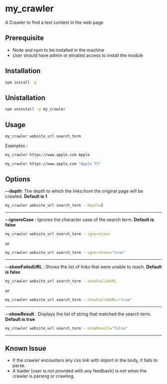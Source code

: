 # my_crawler
A Crawler to find a text content in the web page

## Prerequisite
- Node and npm to be installed in the machine
- User should have admin or elivated access to install the module

## Installation
```bash
npm install -g
```

## Unistallation
```bash
npm uninstall -g my_crawler
```

## Usage

```bash
my_crawler website_url search_term
```

Examples : 
```bash
my_crawler https://www.apple.com Apple
```
```bash
my_crawler https://www.apple.com "Apple TV"
```


## Options
**--depth**: The depth to which the links from the original page will be crawled. **Default is 1**

```bash
my_crawler website_url search_term --depth=2
```
---
**--ignoreCase** : Ignores the character case of the search term. **Default is false**

```bash
my_crawler website_url search_term --ignoreCase
```
or
```bash
my_crawler website_url search_term --ignoreCase="true"
```
---
**--showFailedURL** : Shows the list of links that were unable to reach. **Default is false**

```bash
my_crawler website_url search_term --showFailedURL
```
or
```bash
my_crawler website_url search_term --showFailedURL="true"
```
---
**--showResult** : Displays the list of string that matched the search term. **Default is true**

```bash
my_crawler website_url search_term --showResult="false"
```
---
## Known Issue 
- If the crawler encounters any css link with import in the body, it fails to parse.
- A loader [user is not provided with any feedback] is not when the crawler is parsing or crawling.
